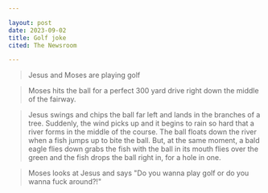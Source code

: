 ```yaml
---

layout: post
date: 2023-09-02
title: Golf joke
cited: The Newsroom

---
```


> Jesus and Moses are playing golf

> Moses hits the ball for a perfect 300 yard drive right down the middle of the fairway.

> Jesus swings and chips the ball far left and lands in the branches of a tree. Suddenly, the wind picks up and it begins to rain so hard that a river forms in the middle of the course. The ball floats down the river when a fish jumps up to bite the ball. But, at the same moment, a bald eagle flies down grabs the fish with the ball in its mouth flies over the green and the fish drops the ball right in, for a hole in one.

> Moses looks at Jesus and says "Do you wanna play golf or do you wanna fuck around?!"